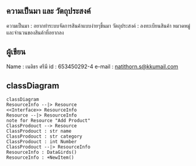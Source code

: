 ## ความเป็นมา และ วัตถุประสงค์
ความเป็นมา : อยากทำระบบจัดการสินค้าแบบง่ายๆขึ้นมา
วัตถุประสงค์ : ลงทะเบียนสินค้า หมวดหมู่ และจำนวนของสินค้าที่อยากลง



## ผู้เขียน
Name : เนติธร ศรีมี
id : 653450292-4
e-mail : natithorn.s@kkumail.com


## classDiagram

```mermaid
classDiagram
ResourceInfo --|> Resource 
<<Interface>> ResourceInfo
Resource --|> ResourceInfo
note for Resource "Add Product" 
ClassProdouct --> Resource
ClassProdouct : str name
ClassProdouct : str category
ClassProdouct : int Number
ClassProdouct --|> ResourceInfo
ResourceInfo : DataGirds()
ResourceInfo : +NewItem()

```

